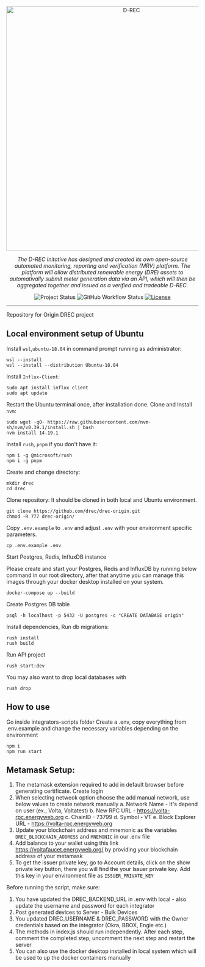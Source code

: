 <p align="center">
  <a href="https://github.com/d-rec/drec-origin">
    <img
      src="https://drecs.org/wp-content/uploads/2022/10/D-RECs_logo_RGB-3-Beatrice-Kennedy.jpg"
      alt="D-REC"
      width="640"
    >
  </a>
</p>
<p align="center">
    <em>The D-REC Initative has designed and created its own open-source automated monitoring, reporting and verification (MRV) platform. The platform will allow distributed renewable energy (DRE) assets to automativally submit meter generation data via an API, which will then be aggregated together and issued as a verified and tradeable D-REC.</em>
</p>
<p align="center">
  <img
    alt="Project Status"
    src="https://img.shields.io/badge/Project%20Status-stable-green"
  >
  <img
    alt="GitHub Workflow Status"
    src="https://img.shields.io/github/actions/workflow/status/d-rec/drec-origin/build.yaml"
  >
  <a href="https://github.com/d-rec/drec-origin/blob/main/LICENSE" target="_blank">
    <img
      alt="License"
      src="https://img.shields.io/github/license/d-rec/drec-origin"
    >
  </a>
</p>

---
Repository for Origin DREC project

## Local environment setup of Ubuntu

Install `wsl`,`ubuntu-18.04` in command prompt running as administrator:
```
wsl --install
wsl --install --distribution Ubuntu-18.04
```

Install `Influx-Client`: 
```
sudo apt install influx client
sudo apt update
```

Restart the Ubuntu terminal once, after installation done.
Clone and Install `nvm`:
```
sudo wget -qO- https://raw.githubusercontent.com/nvm-sh/nvm/v0.39.1/install.sh | bash
nvm install 14.19.1
```

Install `rush`, `pnpm` if you don't have it:
```
npm i -g @microsoft/rush
npm i -g pnpm
```

Create and change directory:
```
mkdir drec
cd drec
```

Clone repository:
It should be cloned in both local and Ubuntu environment.
```
git clone https://github.com/drec/drec-origin.git
chmod -R 777 drec-origin/
```

Copy `.env.example` to `.env` and adjust `.env` with your environment specific parameters.
```
cp .env.example .env
```

Start Postgres, Redis, InfluxDB instance

Please create and start your Postgres, Redis and InfluxDB by running below command in our root directory, after that anytime you can manage this images through your docker desktop installed on your system.
```
docker-compose up --build
```

Create Postgres DB table
```
psql -h localhost -p 5432 -U postgres -c "CREATE DATABASE origin"
```

Install dependencies, Run db migrations:
```
rush install
rush build
```

Run API project
```
rush start:dev
```

You may also want to drop local databases with
```
rush drop
```

## How to use

Go inside integrators-scripts folder
Create a .env, copy everything from .env.example and change the necessary variables depending on the environment
```
npm i
npm run start
```

## Metamask Setup:

1. The metamask extension required to add in default browser before generating certificate. Create login 
2. When selecting netweok option choose the add manual network, use below values to create network manually 
  a. Network Name - It's depend on user (ex., Volta, Voltatest)
  b. New RPC URL - https://volta-rpc.energyweb.org
  c. ChainID - 73799
  d. Symbol - VT
  e. Block Explorer URL - https://volta-rpc.energyweb.org
3. Update your blockchain address and mnemonic as the variables `DREC_BLOCKCHAIN_ADDRESS` and `MNEMONIC` in our .env file
4. Add balance to your wallet using this link https://voltafaucet.energyweb.org/ by providing your blockchain address of your metamask
5. To get the issuer private key, go to Account details, click on the show private key button, there you will find the your Issuer private key. Add this key in your environment file as `ISSUER_PRIVATE_KEY`


Before running the script, make sure:

1. You have updated the DREC_BACKEND_URL in .env with local - also update the username and password for each integrator
2. Post generated devices to Server - Bulk Devices
3. You updated DREC_USERNAME & DREC_PASSWORD with the Owner credentials based on the integrator (Okra, BBOX, Engie etc.)
4. The methods in index.js should run independently. After each step, comment the completed step, uncomment the next step and restart the server
5. You can also use the docker desktop installed in local system which will be used to up the docker containers manually